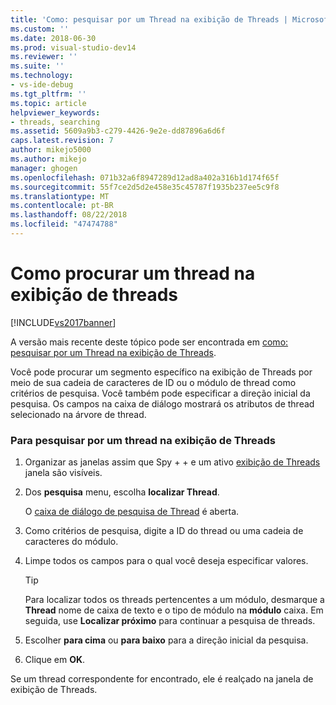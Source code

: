 ```yaml
---
title: 'Como: pesquisar por um Thread na exibição de Threads | Microsoft Docs'
ms.custom: ''
ms.date: 2018-06-30
ms.prod: visual-studio-dev14
ms.reviewer: ''
ms.suite: ''
ms.technology:
- vs-ide-debug
ms.tgt_pltfrm: ''
ms.topic: article
helpviewer_keywords:
- threads, searching
ms.assetid: 5609a9b3-c279-4426-9e2e-dd87896a6d6f
caps.latest.revision: 7
author: mikejo5000
ms.author: mikejo
manager: ghogen
ms.openlocfilehash: 071b32a6f8947289d12ad8a402a316b1d174f65f
ms.sourcegitcommit: 55f7ce2d5d2e458e35c45787f1935b237ee5c9f8
ms.translationtype: MT
ms.contentlocale: pt-BR
ms.lasthandoff: 08/22/2018
ms.locfileid: "47474788"
---
```

# <a name="how-to-search-for-a-thread-in-threads-view"></a>Como procurar um thread na exibição de threads
[!INCLUDE[vs2017banner](../includes/vs2017banner.md)]

A versão mais recente deste tópico pode ser encontrada em [como: pesquisar por um Thread na exibição de Threads](https://docs.microsoft.com/visualstudio/debugger/how-to-search-for-a-thread-in-threads-view).  
  
Você pode procurar um segmento específico na exibição de Threads por meio de sua cadeia de caracteres de ID ou o módulo de thread como critérios de pesquisa. Você também pode especificar a direção inicial da pesquisa. Os campos na caixa de diálogo mostrará os atributos de thread selecionado na árvore de thread.  
  
### <a name="to-search-for-a-thread-in-threads-view"></a>Para pesquisar por um thread na exibição de Threads  
  
1.  Organizar as janelas assim que Spy + + e um ativo [exibição de Threads](../debugger/threads-view.md) janela são visíveis.  
  
2.  Dos **pesquisa** menu, escolha **localizar Thread**.  
  
     O [caixa de diálogo de pesquisa de Thread](../debugger/thread-search-dialog-box.md) é aberta.  
  
3.  Como critérios de pesquisa, digite a ID do thread ou uma cadeia de caracteres do módulo.  
  
4.  Limpe todos os campos para o qual você deseja especificar valores.  
  
    > [!TIP]
    >  Para localizar todos os threads pertencentes a um módulo, desmarque a **Thread** nome de caixa de texto e o tipo de módulo na **módulo** caixa. Em seguida, use **Localizar próximo** para continuar a pesquisa de threads.  
  
5.  Escolher **para cima** ou **para baixo** para a direção inicial da pesquisa.  
  
6.  Clique em **OK**.  
  
 Se um thread correspondente for encontrado, ele é realçado na janela de exibição de Threads.



